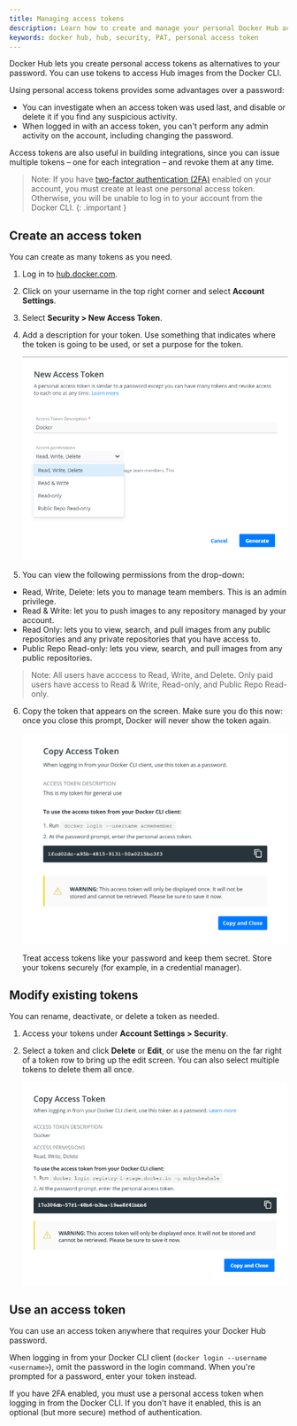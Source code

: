 ```yaml
---
title: Managing access tokens
description: Learn how to create and manage your personal Docker Hub access tokens to securely push and pull images programmatically.
keywords: docker hub, hub, security, PAT, personal access token
---
```


Docker Hub lets you create personal access tokens as alternatives to your password. You can use tokens to access Hub images from the Docker CLI.

Using personal access tokens provides some advantages over a password:
* You can investigate when an access token was used last, and disable or delete it if you find any suspicious activity.
* When logged in with an access token, you can't perform any admin activity on the account, including changing the password.

Access tokens are also useful in building integrations, since you can issue
multiple tokens &ndash; one for each integration &ndash; and revoke them at
any time.

> Note: If you have [two-factor authentication (2FA)](/docker-hub/2fa) enabled on your account, you must create at least one personal access token. Otherwise, you will be unable to log in to your account from the Docker CLI.
{: .important }

## Create an access token

You can create as many tokens as you need.

1. Log in to [hub.docker.com](https://hub.docker.com).

2. Click on your username in the top right corner and select **Account
Settings**.

3. Select **Security > New Access Token**.

4. Add a description for your token. Use something that indicates where
the token is going to be used, or set a purpose for the token.

      ![](images/PAT-Menu.png)

5. You can view the following permissions from the drop-down:
 - Read, Write, Delete: lets you to manage team members. This is an admin privilege.
 - Read & Write: let you to push images to any repository managed by your account.
 - Read Only: lets you to view, search, and pull images from any public repositories and any private repositories that you have access to.
 - Public Repo Read-only: lets you view, search, and pull images from any public repositories.

 >Note:
 All users have acccess to Read, Write, and Delete. Only paid users have access to Read & Write, Read-only, and Public Repo Read-only.

6. Copy the token that appears on the screen. Make sure you do this now:
once you close this prompt, Docker will never show the token again.

      ![](images/hub-copy-token.png)

      Treat access tokens like your password and keep them secret. Store your tokens securely (for example, in a credential manager).


## Modify existing tokens

You can rename, deactivate, or delete a token as needed.

1. Access your tokens under **Account Settings > Security**.

2. Select a token and click **Delete** or **Edit**, or use the menu on
the far right of a token row to bring up the edit screen. You can also
select multiple tokens to delete them all once.

      ![](images/Generate-PAT.png)


## Use an access token

You can use an access token anywhere that requires your Docker Hub
password.

When logging in from your Docker CLI client (`docker login --username <username>`),
omit the password in the login command. When you're prompted for
a password, enter your token instead.

If you have 2FA enabled, you must use a personal access token when logging in
from the Docker CLI. If you don't have it enabled, this is an optional (but
more secure) method of authentication.